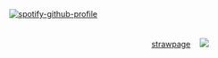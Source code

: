 [![spotify-github-profile](https://spotify-github-profile.kittinanx.com/api/view?uid=wjdes5kajmt1gqhbzctuzbgid&cover_image=true&theme=natemoo-re&show_offline=false&background_color=121212&interchange=true&bar_color=53b14f&bar_color_cover=false)](https://github.com/kittinan/spotify-github-profile)
ㅤ ㅤㅤㅤ ㅤㅤ  ㅤ ㅤㅤㅤ
ㅤ ㅤㅤㅤ ㅤㅤ  ㅤ ㅤㅤㅤ
ㅤ ㅤㅤㅤ ㅤ
ㅤ ㅤㅤㅤ ㅤㅤ  ㅤ ㅤㅤㅤ
ㅤ ㅤㅤㅤ ㅤㅤ  ㅤ ㅤㅤㅤㅤ  ㅤ ㅤㅤㅤ
 
ㅤ ㅤㅤㅤ ㅤㅤ  ㅤ ㅤㅤㅤ ㅤㅤㅤ ㅤㅤ  ㅤ ㅤ [strawpage](https://romuluswolf.straw.page/) ㅤ![](https://nyaa.neocities.org/shrines/shrines%20css/chiikawa/chiikawaemb3_chara_img.png)

 
  ㅤㅤ  ㅤㅤ  ㅤㅤ  ㅤㅤ 
  
